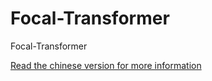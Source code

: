 # Focal-Transformer

Focal-Transformer

[Read the chinese version for more information](./README_CN.md)
